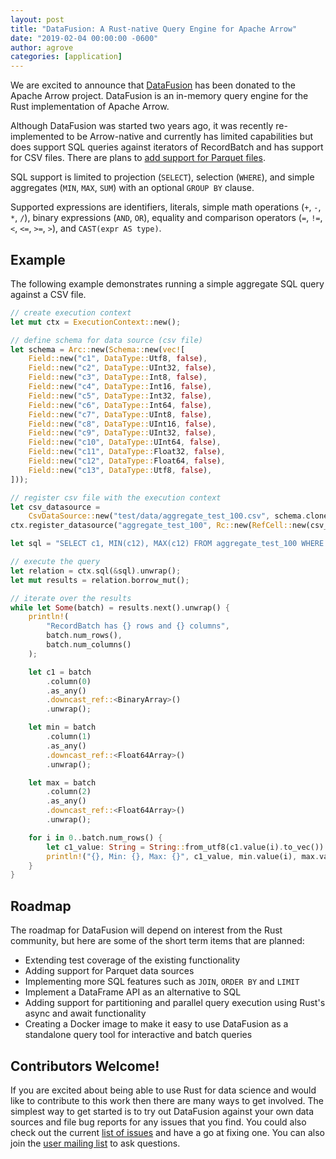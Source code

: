 ```yaml
---
layout: post
title: "DataFusion: A Rust-native Query Engine for Apache Arrow"
date: "2019-02-04 00:00:00 -0600"
author: agrove
categories: [application]
---
```

<!--
{% comment %}
Licensed to the Apache Software Foundation (ASF) under one or more
contributor license agreements.  See the NOTICE file distributed with
this work for additional information regarding copyright ownership.
The ASF licenses this file to you under the Apache License, Version 2.0
(the "License"); you may not use this file except in compliance with
the License.  You may obtain a copy of the License at

http://www.apache.org/licenses/LICENSE-2.0

Unless required by applicable law or agreed to in writing, software
distributed under the License is distributed on an "AS IS" BASIS,
WITHOUT WARRANTIES OR CONDITIONS OF ANY KIND, either express or implied.
See the License for the specific language governing permissions and
limitations under the License.
{% endcomment %}
-->

We are excited to announce that [DataFusion](https://github.com/apache/arrow/tree/master/rust/datafusion) has been donated to the Apache Arrow project. DataFusion is an in-memory query engine for the Rust implementation of Apache Arrow.

Although DataFusion was started two years ago, it was recently re-implemented to be Arrow-native and currently has limited capabilities but does support SQL queries against iterators of RecordBatch and has support for CSV files. There are plans to [add support for Parquet files](https://issues.apache.org/jira/browse/ARROW-4466).

SQL support is limited to projection (`SELECT`), selection (`WHERE`), and simple aggregates (`MIN`, `MAX`, `SUM`) with an optional `GROUP BY` clause.

Supported expressions are identifiers, literals, simple math operations (`+`, `-`, `*`, `/`), binary expressions (`AND`, `OR`), equality and comparison operators (`=`, `!=`, `<`, `<=`, `>=`, `>`), and `CAST(expr AS type)`.

## Example

The following example demonstrates running a simple aggregate SQL query against a CSV file.

```rust
// create execution context
let mut ctx = ExecutionContext::new();

// define schema for data source (csv file)
let schema = Arc::new(Schema::new(vec![
    Field::new("c1", DataType::Utf8, false),
    Field::new("c2", DataType::UInt32, false),
    Field::new("c3", DataType::Int8, false),
    Field::new("c4", DataType::Int16, false),
    Field::new("c5", DataType::Int32, false),
    Field::new("c6", DataType::Int64, false),
    Field::new("c7", DataType::UInt8, false),
    Field::new("c8", DataType::UInt16, false),
    Field::new("c9", DataType::UInt32, false),
    Field::new("c10", DataType::UInt64, false),
    Field::new("c11", DataType::Float32, false),
    Field::new("c12", DataType::Float64, false),
    Field::new("c13", DataType::Utf8, false),
]));

// register csv file with the execution context
let csv_datasource =
    CsvDataSource::new("test/data/aggregate_test_100.csv", schema.clone(), 1024);
ctx.register_datasource("aggregate_test_100", Rc::new(RefCell::new(csv_datasource)));

let sql = "SELECT c1, MIN(c12), MAX(c12) FROM aggregate_test_100 WHERE c11 > 0.1 AND c11 < 0.9 GROUP BY c1";

// execute the query
let relation = ctx.sql(&sql).unwrap();
let mut results = relation.borrow_mut();

// iterate over the results
while let Some(batch) = results.next().unwrap() {
    println!(
        "RecordBatch has {} rows and {} columns",
        batch.num_rows(),
        batch.num_columns()
    );

    let c1 = batch
        .column(0)
        .as_any()
        .downcast_ref::<BinaryArray>()
        .unwrap();

    let min = batch
        .column(1)
        .as_any()
        .downcast_ref::<Float64Array>()
        .unwrap();

    let max = batch
        .column(2)
        .as_any()
        .downcast_ref::<Float64Array>()
        .unwrap();

    for i in 0..batch.num_rows() {
        let c1_value: String = String::from_utf8(c1.value(i).to_vec()).unwrap();
        println!("{}, Min: {}, Max: {}", c1_value, min.value(i), max.value(i),);
    }
}
```

## Roadmap

The roadmap for DataFusion will depend on interest from the Rust community, but here are some of the short term items that are planned:

- Extending test coverage of the existing functionality
- Adding support for Parquet data sources
- Implementing more SQL features such as `JOIN`, `ORDER BY` and `LIMIT`
- Implement a DataFrame API as an alternative to SQL
- Adding support for partitioning and parallel query execution using Rust's async and await functionality
- Creating a Docker image to make it easy to use DataFusion as a standalone query tool for interactive and batch queries

## Contributors Welcome!

If you are excited about being able to use Rust for data science and would like to contribute to this work then there are many ways to get involved. The simplest way to get started is to try out DataFusion against your own data sources and file bug reports for any issues that you find. You could also check out the current [list of issues](https://cwiki.apache.org/confluence/display/ARROW/Rust+JIRA+Dashboard) and have a go at fixing one. You can also join the [user mailing list](http://mail-archives.apache.org/mod_mbox/arrow-user/) to ask questions.


